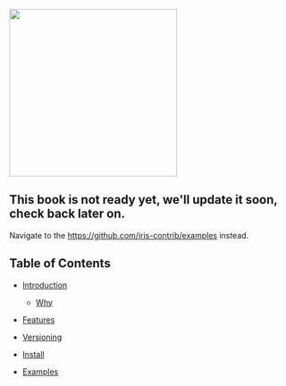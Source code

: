 <a href ="https://github.com/kataras/iris"> <img src="https://github.com/kataras/build-a-better-web-together/raw/master/cover.jpg" width="300" /> </a>

## This book is not ready yet, we'll update it soon, check back later on.
Navigate to the https://github.com/iris-contrib/examples instead.

## Table of Contents

* [Introduction](README.md)
    * [Why](why.md)
* [Features](features.md)
* [Versioning](versioning.md)
* [Install](install.md)

* [Examples](https://github.com/iris-contrib/examples)